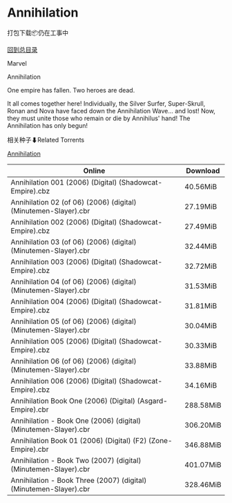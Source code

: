 # Annihilation

打包下载📦仍在工事中

[回到总目录](/Catalogs.md)

Marvel

Annihilation

One empire has fallen. Two heroes are dead. 

It all comes together here! Individually, the Silver Surfer, Super-Skrull, Ronan and Nova have faced down the Annihilation Wave... and lost! Now, they must unite those who remain or die by Annihilus' hand! The Annihilation has only begun! 





相关种子⬇Related Torrents

[Annihilation](https://github.com/alicewish/markdown/blob/master/torrent/Annihilation.md)

Online | Download
--- | ---
Annihilation 001 (2006) (Digital) (Shadowcat-Empire).cbz | 40.56MiB
Annihilation 02 (of 06) (2006) (digital) (Minutemen-Slayer).cbr | 27.19MiB
Annihilation 002 (2006) (Digital) (Shadowcat-Empire).cbz | 27.49MiB
Annihilation 03 (of 06) (2006) (digital) (Minutemen-Slayer).cbr | 32.44MiB
Annihilation 003 (2006) (Digital) (Shadowcat-Empire).cbz | 32.72MiB
Annihilation 04 (of 06) (2006) (digital) (Minutemen-Slayer).cbr | 31.53MiB
Annihilation 004 (2006) (Digital) (Shadowcat-Empire).cbz | 31.81MiB
Annihilation 05 (of 06) (2006) (digital) (Minutemen-Slayer).cbr | 30.04MiB
Annihilation 005 (2006) (Digital) (Shadowcat-Empire).cbz | 30.33MiB
Annihilation 06 (of 06) (2006) (digital) (Minutemen-Slayer).cbr | 33.88MiB
Annihilation 006 (2006) (Digital) (Shadowcat-Empire).cbz | 34.16MiB
Annihilation Book One (2006) (Digital) (Asgard-Empire).cbr | 288.58MiB
Annihilation - Book One (2006) (digital) (Minutemen-Slayer).cbr | 306.20MiB
Annihilation Book 01 (2006) (Digital) (F2) (Zone-Empire).cbr | 346.88MiB
Annihilation - Book Two (2007) (digital) (Minutemen-Slayer).cbr | 401.07MiB
Annihilation - Book Three (2007) (digital) (Minutemen-Slayer).cbr | 328.46MiB